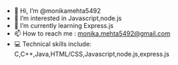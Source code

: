 - 👋 Hi, I’m @monikamehta5492
- 👀 I’m interested in Javascript,node.js
- 🌱 I’m currently learning Express.js
- 📫 How to reach me : monika.mehta5492@gmail.com
- 💻 Technical skills include: C,C++,Java,HTML/CSS,Javascript,node.js,express.js
<!---
monikamehta5492/monikamehta5492 is a ✨ special ✨ repository because its `README.md` (this file) appears on your GitHub profile.
You can click the Preview link to take a look at your changes.
--->
